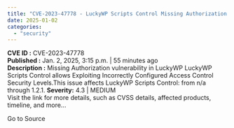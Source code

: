 ```yaml
---
title: "CVE-2023-47778 - LuckyWP Scripts Control Missing Authorization Weakness"
date: 2025-01-02
categories: 
  - "security"
---
```


**CVE ID :** CVE-2023-47778  
**Published :** Jan. 2, 2025, 3:15 p.m. | 55 minutes ago  
**Description :** Missing Authorization vulnerability in LuckyWP LuckyWP Scripts Control allows Exploiting Incorrectly Configured Access Control Security Levels.This issue affects LuckyWP Scripts Control: from n/a through 1.2.1. 
**Severity:** 4.3 | MEDIUM  
Visit the link for more details, such as CVSS details, affected products, timeline, and more...

Go to Source
